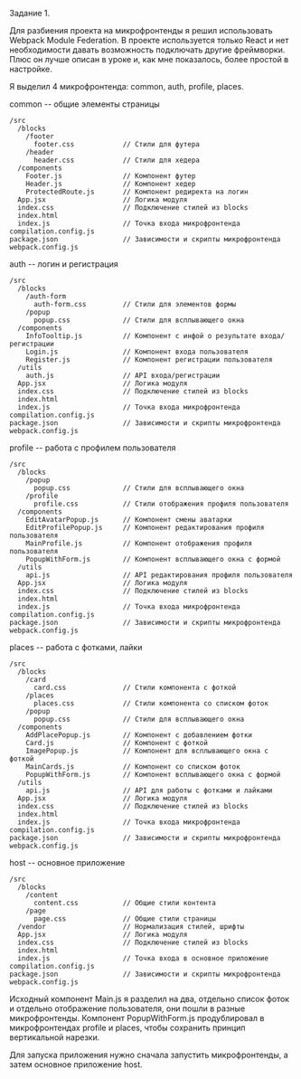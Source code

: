 Задание 1.

Для разбиения проекта на микрофронтенды я решил использовать Webpack Module Federation. В проекте используется только React и нет необходимости давать возможность подключать другие фреймворки. Плюс он лучше описан в уроке и, как мне показалось, более простой в настройке.

Я выделил 4 микрофронтенда: common, auth, profile, places.

common -- общие элементы страницы
```
/src
  /blocks
    /footer
      footer.css            // Стили для футера
    /header
      header.css            // Стили для хедера
  /components
    Footer.js               // Компонент футер
    Header.js               // Компонент хедер
    ProtectedRoute.js       // Компонент редиректа на логин
  App.jsx                   // Логика модуля
  index.css                 // Подключение стилей из blocks
  index.html
  index.js                  // Точка входа микрофронтенда
compilation.config.js
package.json                // Зависимости и скрипты микрофронтенда
webpack.config.js
```

auth -- логин и регистрация
```
/src
  /blocks
    /auth-form
      auth-form.css         // Стили для элементов формы
    /popup
      popup.css             // Стили для всплывающего окна
  /components
    InfoTooltip.js          // Компонент с инфой о результате входа/регистрации
    Login.js                // Компонент входа пользователя
    Register.js             // Компонент регистрации пользователя
  /utils
    auth.js                 // API входа/регистрации
  App.jsx                   // Логика модуля
  index.css                 // Подключение стилей из blocks
  index.html
  index.js                  // Точка входа микрофронтенда
compilation.config.js
package.json                // Зависимости и скрипты микрофронтенда
webpack.config.js
```

profile -- работа с профилем пользователя
```
/src
  /blocks
    /popup
      popup.css             // Стили для всплывающего окна
    /profile
      profile.css           // Стили отображения профиля пользователя
  /components
    EditAvatarPopup.js      // Компонент смены аватарки
    EditProfilePopup.js     // Компонент редактирования профиля пользователя
    MainProfile.js          // Компонент отображения профиля пользователя
    PopupWithForm.js        // Компонент всплывающего окна с формой
  /utils
    api.js                  // API редактирования профиля пользователя
  App.jsx                   // Логика модуля
  index.css                 // Подключение стилей из blocks
  index.html
  index.js                  // Точка входа микрофронтенда
compilation.config.js
package.json                // Зависимости и скрипты микрофронтенда
webpack.config.js
```

places -- работа с фотками, лайки
```
/src
  /blocks
    /card
      card.css              // Стили компонента с фоткой
    /places
      places.css            // Стили компонента со списком фоток
    /popup
      popup.css             // Стили для всплывающего окна
  /components
    AddPlacePopup.js        // Компонент с добавлением фотки
    Card.js                 // Компонент с фоткой
    ImagePopup.js           // Компонент для всплывающего окна с фоткой
    MainCards.js            // Компонент со списком фоток
    PopupWithForm.js        // Компонент всплывающего окна с формой
  /utils
    api.js                  // API для работы с фотками и лайками
  App.jsx                   // Логика модуля
  index.css                 // Подключение стилей из blocks
  index.html
  index.js                  // Точка входа микрофронтенда
compilation.config.js
package.json                // Зависимости и скрипты микрофронтенда
webpack.config.js
```

host -- основное приложение
```
/src
  /blocks
    /content
      content.css           // Общие стили контента
    /page
      page.css              // Общие стили страницы
  /vendor                   // Нормализация стилей, шрифты
  App.jsx                   // Логика модуля
  index.css                 // Подключение стилей из blocks
  index.html
  index.js                  // Точка входа в основное приложение
compilation.config.js
package.json                // Зависимости и скрипты микрофронтенда
webpack.config.js
```

Исходный компонент Main.js я разделил на два, отдельно список фоток и отдельно отображение пользователя, они пошли в разные микрофронтенды. Компонент PopupWithForm.js продублировал в микрофронтендах profile и places, чтобы сохранить принцип вертикальной нарезки.

Для запуска приложения нужно сначала запустить микрофронтенды, а затем основное приложение host.
